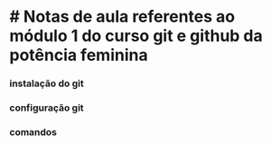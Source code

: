 # # Notas de aula referentes ao módulo 1 do curso git e github da potência feminina


### instalação do git

### configuração git

### comandos